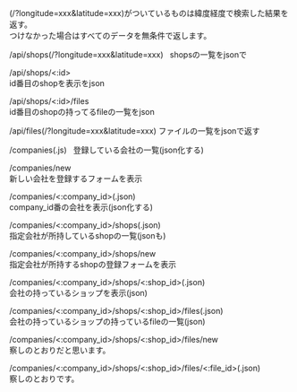 (/?longitude=xxx&latitude=xxx)がついているものは緯度経度で検索した結果を返す。  
つけなかった場合はすべてのデータを無条件で返します。  
  
/api/shops(/?longitude=xxx&latitude=xxx)  
shopsの一覧をjsonで  
  
/api/shops/<:id>  
id番目のshopを表示をjson  
  
/api/shops/<:id>/files  
id番目のshopの持ってるfileの一覧をjson  
  
/api/files(/?longitude=xxx&latitude=xxx)
ファイルの一覧をjsonで返す  

/companies(.js)  
登録している会社の一覧(json化する)  
  
/companies/new  
新しい会社を登録するフォームを表示  
  
/companies/<:company_id>(.json)  
company_id番の会社を表示(json化する)  
  
/companies/<:company_id>/shops(.json)  
指定会社が所持しているshopの一覧(jsonも)  
  
/companies/<:company_id>/shops/new  
指定会社が所持するshopの登録フォームを表示  
  
/companies/<:company_id>/shops/<:shop_id>(.json)  
会社の持っているショップを表示(json)  
  
/companies/<:company_id>/shops/<:shop_id>/files(.json)  
会社の持っているショップの持っているfileの一覧(json)  
  
/companies/<:company_id>/shops/<:shop_id>/files/new  
察しのとおりだと思います。  
  
/companies/<:company_id>/shops/<:shop_id>/files/<:file_id>(.json)  
察しのとおりです。  
  
  
